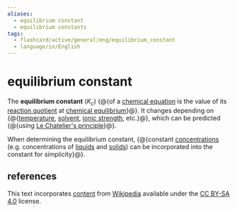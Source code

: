 ```yaml
---
aliases:
  - equilibrium constant
  - equilibrium constants
tags:
  - flashcard/active/general/eng/equilibrium_constant
  - language/in/English
---
```


# equilibrium constant

The __equilibrium constant__ ($K_c$) {@{of a [chemical equation](chemical%20equation.md) is the value of its [reaction quotient](reaction%20quotient.md) at [chemical equilibrium](chemical%20equilibrium.md)}@}. It changes depending on {@{[temperature](temperature.md), [solvent](solvent.md), [ionic strength](ionic%20strength.md), etc.}@}, which can be predicted {@{using [Le Chatelier's principle](Le%20Chatelier's%20principle.md)}@}. <!--SR:!2025-08-10,597,310!2026-06-27,744,274!2029-10-01,1647,336-->

When determining the equilibrium constant, {@{constant [concentrations](concentration.md) (e.g. concentrations of [liquids](liquid.md) and [solids](solid.md)) can be incorporated into the constant for simplicity}@}. <!--SR:!2029-10-04,1626,290-->

## references

This text incorporates [content](https://en.wikipedia.org/wiki/equilibrium_constant) from [Wikipedia](Wikipedia.md) available under the [CC BY-SA 4.0](https://creativecommons.org/licenses/by-sa/4.0/) license.
